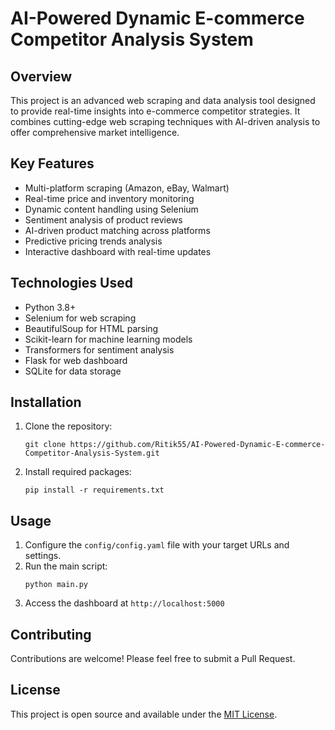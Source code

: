 # AI-Powered Dynamic E-commerce Competitor Analysis System

## Overview

This project is an advanced web scraping and data analysis tool designed to provide real-time insights into e-commerce competitor strategies. It combines cutting-edge web scraping techniques with AI-driven analysis to offer comprehensive market intelligence.

## Key Features

- Multi-platform scraping (Amazon, eBay, Walmart)
- Real-time price and inventory monitoring
- Dynamic content handling using Selenium
- Sentiment analysis of product reviews
- AI-driven product matching across platforms
- Predictive pricing trends analysis
- Interactive dashboard with real-time updates

## Technologies Used

- Python 3.8+
- Selenium for web scraping
- BeautifulSoup for HTML parsing
- Scikit-learn for machine learning models
- Transformers for sentiment analysis
- Flask for web dashboard
- SQLite for data storage

## Installation

1. Clone the repository:
   ```
   git clone https://github.com/Ritik55/AI-Powered-Dynamic-E-commerce-Competitor-Analysis-System.git
   ```
2. Install required packages:
   ```
   pip install -r requirements.txt
   ```

## Usage

1. Configure the `config/config.yaml` file with your target URLs and settings.
2. Run the main script:
   ```
   python main.py
   ```
3. Access the dashboard at `http://localhost:5000`

## Contributing

Contributions are welcome! Please feel free to submit a Pull Request.

## License

This project is open source and available under the [MIT License](LICENSE).
